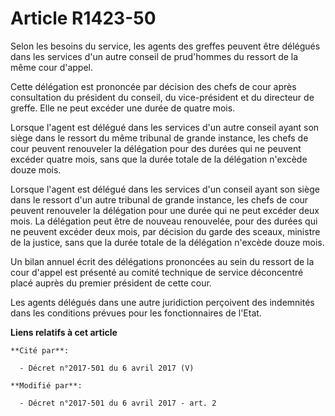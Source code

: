 # Article R1423-50

Selon les besoins du service, les agents des greffes peuvent être délégués dans les services d'un autre conseil de
prud'hommes du ressort de la même cour d'appel.

Cette délégation est prononcée par décision des chefs de cour après consultation du président du conseil, du vice-président
et du directeur de greffe. Elle ne peut excéder une durée de quatre mois.

Lorsque l'agent est délégué dans les services d'un autre conseil ayant son siège dans le ressort du même tribunal de grande
instance, les chefs de cour peuvent renouveler la délégation pour des durées qui ne peuvent excéder quatre mois, sans que la
durée totale de la délégation n'excède douze mois.

Lorsque l'agent est délégué dans les services d'un conseil ayant son siège dans le ressort d'un autre tribunal de grande
instance, les chefs de cour peuvent renouveler la délégation pour une durée qui ne peut excéder deux mois. La délégation peut
être de nouveau renouvelée, pour des durées qui ne peuvent excéder deux mois, par décision du garde des sceaux, ministre de
la justice, sans que la durée totale de la délégation n'excède douze mois.

Un bilan annuel écrit des délégations prononcées au sein du ressort de la cour d'appel est présenté au comité technique de
service déconcentré placé auprès du premier président de cette cour.

Les agents délégués dans une autre juridiction perçoivent des indemnités dans les conditions prévues pour les fonctionnaires
de l'Etat.

**Liens relatifs à cet article**

	**Cité par**:

	  - Décret n°2017-501 du 6 avril 2017 (V)

	**Modifié par**:

	  - Décret n°2017-501 du 6 avril 2017 - art. 2

